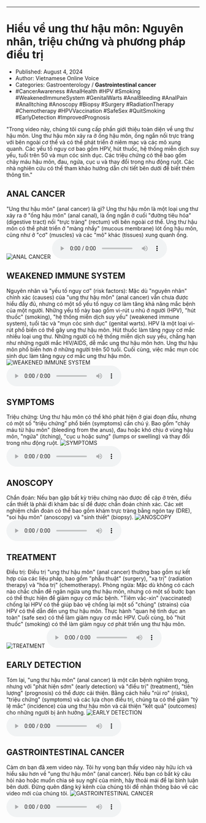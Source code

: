 
---

# Hiểu về ung thư hậu môn: Nguyên nhân, triệu chứng và phương pháp điều trị

- Published: August 4, 2024
- Author: Vietnamese Online Voice
- Categories: Gastroenterology / **Gastrointestinal cancer**
- #CancerAwareness #AnalHealth #HPV #Smoking #WeakenedImmuneSystem #GenitalWarts #AnalBleeding #AnalPain #AnalItching #Anoscopy #Biopsy #Surgery #RadiationTherapy #Chemotherapy #HPVVaccination #SafeSex #QuitSmoking #EarlyDetection #ImprovedPrognosis

"Trong video này, chúng tôi cung cấp phần giới thiệu toàn diện về ung thư hậu môn. Ung thư hậu môn xảy ra ở ống hậu môn, ống ngắn nối trực tràng với bên ngoài cơ thể và có thể phát triển ở niêm mạc và các mô xung quanh. Các yếu tố nguy cơ bao gồm HPV, hút thuốc, hệ thống miễn dịch suy yếu, tuổi trên 50 và mụn cóc sinh dục. Các triệu chứng có thể bao gồm chảy máu hậu môn, đau, ngứa, cục u và thay đổi trong nhu động ruột. Các nhà nghiên cứu có thể tham khảo hướng dẫn chi tiết bên dưới để biết thêm thông tin."


## ANAL CANCER

"Ung thư hậu môn" (anal cancer) là gì? Ung thư hậu môn là một loại ung thư xảy ra ở "ống hậu môn" (anal canal), là ống ngắn ở cuối "đường tiêu hóa" (digestive tract) nối "trực tràng" (rectum) với bên ngoài cơ thể. Ung thư hậu môn có thể phát triển ở "màng nhầy" (mucous membrane) lót ống hậu môn, cũng như ở "cơ" (muscles) và các "mô" khác (tissues) xung quanh ống.
![ANAL CANCER](https://http-archiver-apis-production-80.schnworks.com/storage/images/transitions/2024-08-04/transition--17458015910-Montserrat-Thin-4A148C.jpg)
<audio controls>
    <source src="https://http-archiver-apis-production-80.schnworks.com/storage/storage/audio/file-22851483880.mp3" type="audio/mpeg">
</audio>



## WEAKENED IMMUNE SYSTEM

Nguyên nhân và "yếu tố nguy cơ" (risk factors): Mặc dù "nguyên nhân" chính xác (causes) của "ung thư hậu môn" (anal cancer) vẫn chưa được hiểu đầy đủ, nhưng có một số yếu tố nguy cơ làm tăng khả năng mắc bệnh của một người. Những yếu tố này bao gồm vi-rút u nhú ở người (HPV), "hút thuốc" (smoking), "hệ thống miễn dịch suy yếu" (weakened immune system), tuổi tác và "mụn cóc sinh dục" (genital warts). HPV là một loại vi-rút phổ biến có thể gây ung thư hậu môn. Hút thuốc làm tăng nguy cơ mắc nhiều loại ung thư. Những người có hệ thống miễn dịch suy yếu, chẳng hạn như những người mắc HIV/AIDS, dễ mắc ung thư hậu môn hơn. Ung thư hậu môn phổ biến hơn ở những người trên 50 tuổi. Cuối cùng, việc mắc mụn cóc sinh dục làm tăng nguy cơ mắc ung thư hậu môn.
![WEAKENED IMMUNE SYSTEM](https://http-archiver-apis-production-80.schnworks.com/storage/images/transitions/2024-08-04/transition--38259767102-Montserrat-ExtraBold-283593.jpg)
<audio controls>
    <source src="https://http-archiver-apis-production-80.schnworks.com/storage/storage/audio/file-9677399276.mp3" type="audio/mpeg">
</audio>



## SYMPTOMS

Triệu chứng: Ung thư hậu môn có thể khó phát hiện ở giai đoạn đầu, nhưng có một số "triệu chứng" phổ biến (symptoms) cần chú ý. Bao gồm "chảy máu từ hậu môn" (bleeding from the anus), đau hoặc khó chịu ở vùng hậu môn, "ngứa" (itching), "cục u hoặc sưng" (lumps or swelling) và thay đổi trong nhu động ruột.
![SYMPTOMS](https://http-archiver-apis-production-80.schnworks.com/storage/images/transitions/2024-08-04/transition-14604829514-Montserrat-Black-512DA8.jpg)
<audio controls>
    <source src="https://http-archiver-apis-production-80.schnworks.com/storage/storage/audio/file-28764653216.mp3" type="audio/mpeg">
</audio>



## ANOSCOPY

Chẩn đoán: Nếu bạn gặp bất kỳ triệu chứng nào được đề cập ở trên, điều cần thiết là phải đi khám bác sĩ để được chẩn đoán chính xác. Các xét nghiệm chẩn đoán có thể bao gồm khám trực tràng bằng ngón tay (DRE), "soi hậu môn" (anoscopy) và "sinh thiết" (biopsy).
![ANOSCOPY](https://http-archiver-apis-production-80.schnworks.com/storage/images/transitions/2024-08-04/transition-11029727034-Montserrat-Black-4A148C.jpg)
<audio controls>
    <source src="https://http-archiver-apis-production-80.schnworks.com/storage/storage/audio/file-9551643875.mp3" type="audio/mpeg">
</audio>



## TREATMENT

Điều trị: Điều trị "ung thư hậu môn" (anal cancer) thường bao gồm sự kết hợp của các liệu pháp, bao gồm "phẫu thuật" (surgery), "xạ trị" (radiation therapy) và "hóa trị" (chemotherapy). Phòng ngừa: Mặc dù không có cách nào chắc chắn để ngăn ngừa ung thư hậu môn, nhưng có một số bước bạn có thể thực hiện để giảm nguy cơ mắc bệnh. "Tiêm vắc-xin" (vaccinated) chống lại HPV có thể giúp bảo vệ chống lại một số "chủng" (strains) của HPV có thể dẫn đến ung thư hậu môn. Thực hành "quan hệ tình dục an toàn" (safe sex) có thể làm giảm nguy cơ mắc HPV. Cuối cùng, bỏ "hút thuốc" (smoking) có thể làm giảm nguy cơ phát triển ung thư hậu môn.
![TREATMENT](https://http-archiver-apis-production-80.schnworks.com/storage/images/transitions/2024-08-04/transition-10207443653-Montserrat-Bold-880E4F.jpg)
<audio controls>
    <source src="https://http-archiver-apis-production-80.schnworks.com/storage/storage/audio/file-422879476.mp3" type="audio/mpeg">
</audio>



## EARLY DETECTION

Tóm lại, "ung thư hậu môn" (anal cancer) là một căn bệnh nghiêm trọng, nhưng với "phát hiện sớm" (early detection) và "điều trị" (treatment), "tiên lượng" (prognosis) có thể được cải thiện. Bằng cách hiểu "rủi ro" (risks), "triệu chứng" (symptoms) và các lựa chọn điều trị, chúng ta có thể giảm "tỷ lệ mắc" (incidence) của ung thư hậu môn và cải thiện "kết quả" (outcomes) cho những người bị ảnh hưởng.
![EARLY DETECTION](https://http-archiver-apis-production-80.schnworks.com/storage/images/transitions/2024-08-04/transition--33705492869-Montserrat-Bold-004895.jpg)
<audio controls>
    <source src="https://http-archiver-apis-production-80.schnworks.com/storage/storage/audio/file-44463715495.mp3" type="audio/mpeg">
</audio>



## GASTROINTESTINAL CANCER

Cảm ơn bạn đã xem video này. Tôi hy vọng bạn thấy video này hữu ích và hiểu sâu hơn về "ung thư hậu môn" (anal cancer). Nếu bạn có bất kỳ câu hỏi nào hoặc muốn chia sẻ suy nghĩ của mình, hãy thoải mái để lại bình luận bên dưới. Đừng quên đăng ký kênh của chúng tôi để nhận thông báo về các video mới của chúng tôi.
![GASTROINTESTINAL CANCER](https://http-archiver-apis-production-80.schnworks.com/storage/images/transitions/2024-08-04/transition-23158028973-Montserrat-Thin-512DA8.jpg)
<audio controls>
    <source src="https://http-archiver-apis-production-80.schnworks.com/storage/storage/audio/file-2851351552.mp3" type="audio/mpeg">
</audio>


